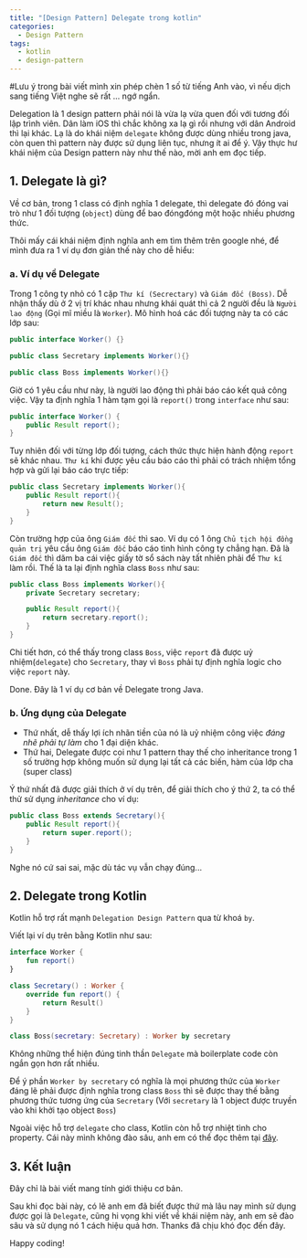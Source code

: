 ```yaml
---
title: "[Design Pattern] Delegate trong kotlin"
categories:
  - Design Pattern
tags:
  - kotlin
  - design-pattern
---
```


#Lưu ý trong bài viết mình xin phép chèn 1 số từ tiếng Anh vào, vì nếu dịch sang tiếng Việt nghe sẽ rất … ngớ ngẩn. 

Delegation là 1 design pattern phải nói là vừa lạ vừa quen đối với tương đối lập trình viên. Dân làm iOS thì chắc không xa lạ gì rồi nhưng với dân Android thì lại khác. Lạ là do khái niệm `delegate` không được dùng nhiều trong java, còn quen thì pattern này được sử dụng liên tục, nhưng ít ai để ý. Vậy thực hư khái niệm của Design pattern này như thế nào, mời anh em đọc tiếp.

## 1. Delegate là gì?
Về cơ bản, trong 1 class có định nghĩa 1 delegate, thì delegate đó đóng vai trò như 1 đối tượng (`object`) dùng để bao đóngđóng một hoặc nhiều phương thức.

Thôi mấy cái khái niệm định nghĩa anh em tìm thêm trên google nhé, để mình đưa ra 1 ví dụ đơn giản thế này cho dễ hiểu:

### a. Ví dụ về Delegate
Trong 1 công ty nhỏ có 1 cặp `Thư kí (Secrectary)`  và `Giám đốc (Boss)`. Dễ nhận thấy dù ở 2 vị trí khác nhau nhưng khái quát thì cả 2 người đều là `Người lao động` (Gọi mĩ miều là `Worker`). Mô hình hoá các đối tượng này ta có các lớp sau:

```java
public interface Worker() {}

public class Secretary implements Worker(){}

public class Boss implements Worker(){}
```

Giờ có 1 yêu cầu như này, là người lao động thì phải báo cáo kết quả công việc. Vậy ta định nghĩa 1 hàm tạm gọi là `report()` trong `interface` như sau:

```java
public interface Worker() {
    public Result report();
}
```

Tuy nhiên đối với từng lớp đối tượng, cách thức thực hiện hành động `report` sẽ khác nhau. `Thư kí` khi được yêu cầu báo cáo thì phải có trách nhiệm tổng hợp và gửi lại báo cáo trực tiếp:

```java
public class Secretary implements Worker(){
    public Result report(){
        return new Result();
    }
}
```

Còn trường hợp của ông `Giám đốc` thì sao. Ví dụ có 1 ông `Chủ tịch hội đồng quản trị` yêu cầu ông `Giám đốc` báo cáo tình hình công ty chẳng hạn. Đã là `Giám đốc` thì dăm ba cái việc giấy tờ sổ sách này tất nhiên phải để `Thư kí` làm rồi. Thế là ta lại định nghĩa class `Boss` như sau:

```java
public class Boss implements Worker(){
    private Secretary secretary;

    public Result report(){
        return secretary.report();
    }
}
```

Chi tiết hơn, có thể thấy trong class `Boss`, việc `report` đã được uỷ nhiệm(`delegate`) cho `Secretary`, thay vì `Boss` phải tự định nghĩa logic cho việc `report` này.

Done. Đây là 1 ví dụ cơ bản về Delegate trong Java.

### b. Ứng dụng của Delegate
- Thứ nhất, dễ thấy lợi ích nhãn tiền của nó là uỷ nhiệm công việc _đáng nhẽ phải tự làm_ cho 1 đại diện khác. 
- Thứ hai, Delegate được coi như 1 pattern thay thế cho inheritance trong 1 số trường hợp không muốn sử dụng lại tất cả các biến, hàm của lớp cha (super class)

Ý thứ nhất đã được giải thích ở ví dụ trên, để giải thích cho ý thứ 2, ta có thể thử sử dụng _inheritance_ cho ví dụ:

```java
public class Boss extends Secretary(){
    public Result report(){
        return super.report();
    }
}
```

Nghe nó cứ sai sai, mặc dù tác vụ vẫn chạy đúng...

## 2. Delegate trong Kotlin

Kotlin hỗ trợ rất mạnh `Delegation Design Pattern` qua từ khoá `by`.

Viết lại ví dụ trên bằng Kotlin như sau:

```kotlin
interface Worker {
    fun report()
}

class Secretary() : Worker {
    override fun report() {
        return Result()
    }
}

class Boss(secretary: Secretary) : Worker by secretary
```

Không những thể hiện đúng tinh thần `Delegate` mà boilerplate code còn ngắn gọn hơn rất nhiều.

Để ý phần `Worker by secretary` có nghĩa là mọi phương thức của `Worker` đáng lẽ phải được định nghĩa trong class `Boss` thì sẽ được thay thế bằng phương thức tương ứng của `Secretary` (Với `secretary` là 1 object được truyền vào khi khởi tạo object `Boss`)

Ngoài việc hỗ trợ `delegate` cho class, Kotlin còn hỗ trợ nhiệt tình cho property. Cái này mình không đào sâu, anh em có thể đọc thêm tại [đây](https://kotlinlang.org/docs/reference/delegated-properties.html).

## 3. Kết luận
Đây chỉ là bài viết mang tính giới thiệu cơ bản. 

Sau khi đọc bài này, có lẽ anh em đã biết được thứ mà lâu nay mình sử dụng được gọi là `Delegate`, cũng hi vọng khi viết về khái niệm này, anh em sẽ đào sâu và sử dụng nó 1 cách hiệu quả hơn. Thanks đã chịu khó đọc đến đây.

Happy coding!